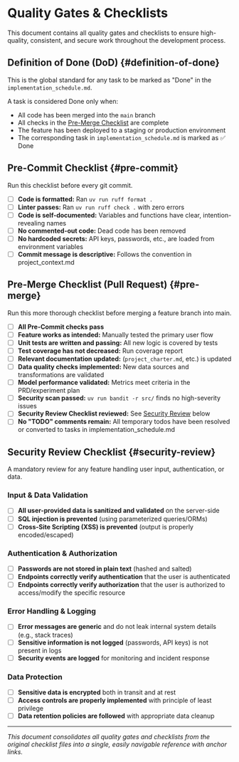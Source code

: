 # Quality Gates & Checklists

This document contains all quality gates and checklists to ensure high-quality, consistent,
and secure work throughout the development process.

## Definition of Done (DoD) {#definition-of-done}

This is the global standard for any task to be marked as "Done" in the `implementation_schedule.md`.

A task is considered Done only when:

- All code has been merged into the `main` branch
- All checks in the [Pre-Merge Checklist](#pre-merge) are complete
- The feature has been deployed to a staging or production environment
- The corresponding task in `implementation_schedule.md` is marked as ✅ Done

## Pre-Commit Checklist {#pre-commit}

Run this checklist before every git commit.

- [ ] **Code is formatted:** Ran `uv run ruff format .`
- [ ] **Linter passes:** Ran `uv run ruff check .` with zero errors
- [ ] **Code is self-documented:** Variables and functions have clear, intention-revealing names
- [ ] **No commented-out code:** Dead code has been removed
- [ ] **No hardcoded secrets:** API keys, passwords, etc., are loaded from environment variables
- [ ] **Commit message is descriptive:** Follows the convention in project_context.md

## Pre-Merge Checklist (Pull Request) {#pre-merge}

Run this more thorough checklist before merging a feature branch into main.

- [ ] **All Pre-Commit checks pass**
- [ ] **Feature works as intended:** Manually tested the primary user flow
- [ ] **Unit tests are written and passing:** All new logic is covered by tests
- [ ] **Test coverage has not decreased:** Run coverage report
- [ ] **Relevant documentation updated:** (`project_charter.md`, etc.) is updated
- [ ] **Data quality checks implemented:** New data sources and transformations are validated
- [ ] **Model performance validated:** Metrics meet criteria in the PRD/experiment plan
- [ ] **Security scan passed:** `uv run bandit -r src/` finds no high-severity issues
- [ ] **Security Review Checklist reviewed:** See [Security Review](#security-review) below
- [ ] **No "TODO" comments remain:** All temporary todos have been resolved or converted to tasks in
  implementation_schedule.md

## Security Review Checklist {#security-review}

A mandatory review for any feature handling user input, authentication, or data.

### Input & Data Validation

- [ ] **All user-provided data is sanitized and validated** on the server-side
- [ ] **SQL injection is prevented** (using parameterized queries/ORMs)
- [ ] **Cross-Site Scripting (XSS) is prevented** (output is properly encoded/escaped)

### Authentication & Authorization

- [ ] **Passwords are not stored in plain text** (hashed and salted)
- [ ] **Endpoints correctly verify authentication** that the user is authenticated
- [ ] **Endpoints correctly verify authorization** that the user is authorized to access/modify the
  specific resource

### Error Handling & Logging

- [ ] **Error messages are generic** and do not leak internal system details (e.g., stack traces)
- [ ] **Sensitive information is not logged** (passwords, API keys) is not present in logs
- [ ] **Security events are logged** for monitoring and incident response

### Data Protection

- [ ] **Sensitive data is encrypted** both in transit and at rest
- [ ] **Access controls are properly implemented** with principle of least privilege
- [ ] **Data retention policies are followed** with appropriate data cleanup

---

*This document consolidates all quality gates and checklists from the original checklist files
into a single, easily navigable reference with anchor links.*
